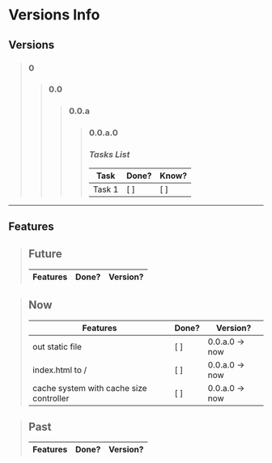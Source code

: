 # **Versions Info**
## **Versions**
> ### 0
> > ### 0.0
> > > ### 0.0.a
> > > > ### **0.0.a.0**
> > > > ### ***Tasks List***
> > > > Task | Done? | Know?
> > > > --- | --- | ---
> > > > Task 1 | [ ] | [ ]
---
## **Features**
> ## **Future**
> Features | Done? | Version?
> --- | --- | ---

> ## **Now**
> Features | Done? | Version?
> --- | --- | ---
> out static file | [ ] | 0.0.a.0 &rarr; now
> index.html to / | [ ] | 0.0.a.0 &rarr; now
> cache system with cache size controller | [ ] | 0.0.a.0 &rarr; now

> ## **Past**
> Features | Done? | Version?
> --- | --- | ---

